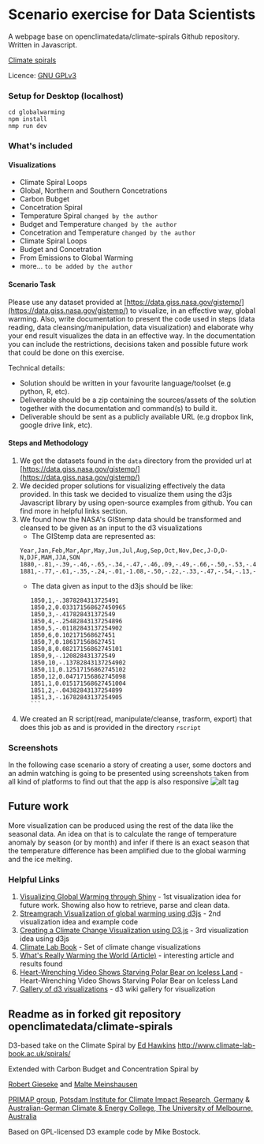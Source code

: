 Scenario exercise for Data Scientists
==============

A webpage base on openclimatedata/climate-spirals Github repository. Written in Javascript.

[Climate spirals](https://github.com/openclimatedata/climate-spirals)

Licence: [GNU GPLv3](https://choosealicense.com/licenses/gpl-3.0/)

### Setup for Desktop (localhost) ####

```
cd globalwarming
npm install
nmp run dev
```


### What's included ###
#### Visualizations ####
* Climate Spiral Loops 
* Global, Northern and Southern Concetrations
* Carbon Bubget
* Concetration Spiral
* Temperature Spiral `changed by the author`
* Budget and Temperature `changed by the author`
* Concetration and Temperature `changed by the author`
* Climate Spiral Loops
* Budget and Concetration
* From Emissions to Global Warming
* more... `to be added by the author`

#### Scenario Task #### 
Please use any dataset provided at [https://data.giss.nasa.gov/gistemp/](https://data.giss.nasa.gov/gistemp/) to visualize, in an effective way, global warming.
Also, write documentation to present the code used in steps (data reading, data cleansing/manipulation, data visualization) and elaborate why your end result visualizes the data in an effective way. In the documentation you can include the restrictions, decisions taken and possible future work that could be done on this exercise.

Technical details:
- Solution should be written in your favourite language/toolset (e.g python, R, etc).
- Deliverable should be a zip containing the sources/assets of the solution together with the documentation and command(s) to build it.
- Deliverable should be sent as a publicly available URL (e.g dropbox link, google drive link, etc).


#### Steps and Methodology #### 
1. We got the datasets found in the `data` directory from the provided url at [https://data.giss.nasa.gov/gistemp/](https://data.giss.nasa.gov/gistemp/) 
2. We decided proper solutions for visualizing effectively the data provided. In this task we decided to visualize them using the d3js Javascript library by using open-source examples from github. You can find more in helpful links section.
3. We found how the NASA's GIStemp data should be transformed and cleansed to be given as an input to the d3 visualizations
    * The GIStemp data are represented as:
    ```
    Year,Jan,Feb,Mar,Apr,May,Jun,Jul,Aug,Sep,Oct,Nov,Dec,J-D,D-N,DJF,MAM,JJA,SON
    1880,-.81,-.39,-.46,-.65,-.34,-.47,-.46,.09,-.49,-.66,-.50,-.53,-.47,\*\*\*,\*\*\*,-.48,-.28,-.55
    1881,-.77,-.61,-.35,-.24,-.01,-1.08,-.50,-.22,-.33,-.47,-.54,-.13,-.44,-.47,-.64,-.20,-.60,-.45

    ```
    * The data given as input to the d3js should be like:
    ```year,month,value
       1850,1,-.3878284313725491
       1850,2,0.033171568627450965
       1850,3,-.417828431372549
       1850,4,-.25482843137254896
       1850,5,-.01182843137254902
       1850,6,0.102171568627451
       1850,7,0.186171568627451
       1850,8,0.08217156862745101
       1850,9,-.120828431372549
       1850,10,-.13782843137254902
       1850,11,0.12517156862745102
       1850,12,0.04717156862745098
       1851,1,0.015171568627451004
       1851,2,-.04382843137254899
       1851,3,-.16782843137254905
       ```
    
4. We created an R script(read, manipulate/cleanse, trasform, export) that does this job as and is provided in the directory `rscript`

### Screenshots ###
In the following case scenario a story of creating a user, some doctors and an admin watching is going to be presented using screenshots taken from all kind of platforms to find out that the app is also responsive 
![alt tag](case/1.png)


## Future work ##
More visualization can be produced using the rest of the data like the seasonal data. An idea on that is to calculate the range of temperature anomaly by season (or by month) and infer if there is an exact season that the temperature difference has been amplified due to the global warming and the ice melting.


### Helpful Links ###

1. [Visualizing Global Warming through Shiny](https://nycdatascience.com/blog/student-works/visualizing-global-warming-through-shiny/) - 1st visualization idea for future work. Showing also how to retrieve, parse  and clean data.
2. [Streamgraph Visualization of global warming using d3js](https://paolotoffanin.wordpress.com/2016/10/04/streamgraph-visualization-of-global-warming/) - 2nd visualization idea and example code
3. [Creating a Climate Change Visualization using D3.js](https://pstblog.com/2016/10/26/climate-change) - 3rd visualization idea using d3js
4. [Climate Lab Book](http://www.climate-lab-book.ac.uk/visualisation-resources/) - Set of climate change visualizations
5. [What's Really Warming the World (Article)](https://www.bloomberg.com/graphics/2015-whats-warming-the-world/) - interesting article and results found
6. [Heart-Wrenching Video Shows Starving Polar Bear on Iceless Land](https://news.nationalgeographic.com/2017/12/polar-bear-starving-arctic-sea-ice-melt-climate-change-spd/) - Heart-Wrenching Video Shows Starving Polar Bear on Iceless Land
7. [Gallery of d3 visualizations](https://github.com/d3/d3/wiki/Gallery) - d3 wiki gallery for visualization


## Readme as in forked git repository openclimatedata/climate-spirals ##

D3-based take on the Climate Spiral by [Ed Hawkins](https://twitter.com/ed_hawkins)
<http://www.climate-lab-book.ac.uk/spirals/>

Extended with Carbon Budget and Concentration Spiral by

[Robert Gieseke](https://www.pik-potsdam.de/members/gieseke)
and [Malte Meinshausen](https://twitter.com/meinshausen)

[PRIMAP group](https://www.pik-potsdam.de/research/climate-impacts-and-vulnerabilities/research/rd2-flagship-projects/primap/primap),
[Potsdam Institute for Climate Impact Research, Germany](https://pik-potsdam.de) &
[Australian-German Climate & Energy College, The University of Melbourne, Australia](http://www.climate-energy-college.net/)

Based on GPL-licensed D3 example code by Mike Bostock.

